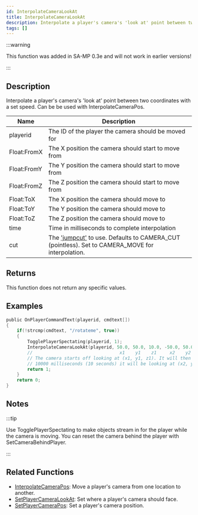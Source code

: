 ```yaml
---
id: InterpolateCameraLookAt
title: InterpolateCameraLookAt
description: Interpolate a player's camera's 'look at' point between two coordinates with a set speed.
tags: []
---
```


:::warning

This function was added in SA-MP 0.3e and will not work in earlier versions!

:::

## Description

Interpolate a player's camera's 'look at' point between two coordinates with a set speed. Can be be used with InterpolateCameraPos.

| Name        | Description                                                                                                                        |
| ----------- | ---------------------------------------------------------------------------------------------------------------------------------- |
| playerid    | The ID of the player the camera should be moved for                                                                                |
| Float:FromX | The X position the camera should start to move from                                                                                |
| Float:FromY | The Y position the camera should start to move from                                                                                |
| Float:FromZ | The Z position the camera should start to move from                                                                                |
| Float:ToX   | The X position the camera should move to                                                                                           |
| Float:ToY   | The Y position the camera should move to                                                                                           |
| Float:ToZ   | The Z position the camera should move to                                                                                           |
| time        | Time in milliseconds to complete interpolation                                                                                     |
| cut         | The ['jumpcut'](../resources/cameracutstyles.md) to use. Defaults to CAMERA_CUT (pointless). Set to CAMERA_MOVE for interpolation. |

## Returns

This function does not return any specific values.

## Examples

```c
public OnPlayerCommandText(playerid, cmdtext[])
{
    if(!strcmp(cmdtext, "/rotateme", true))
    {
        TogglePlayerSpectating(playerid, 1);
        InterpolateCameraLookAt(playerid, 50.0, 50.0, 10.0, -50.0, 50.0, 10.0, 10000, CAMERA_MOVE);
        //                                 x1    y1    z1     x2    y2    z2
        // The camera starts off looking at (x1, y1, z1). It will then rotate and after
        // 10000 milliseconds (10 seconds) it will be looking at (x2, y2, z2).
        return 1;
    }
    return 0;
}
```

## Notes

:::tip

Use TogglePlayerSpectating to make objects stream in for the player while the camera is moving. You can reset the camera behind the player with SetCameraBehindPlayer.

:::

## Related Functions

- [InterpolateCameraPos](../functions/InterpolateCameraPos.md): Move a player's camera from one location to another.
- [SetPlayerCameraLookAt](../functions/SetPlayerCameraLookAt.md): Set where a player's camera should face.
- [SetPlayerCameraPos](../functions/SetPlayerCameraPos.md): Set a player's camera position.
